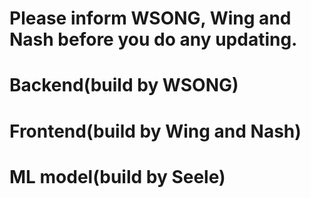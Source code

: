 # Please inform WSONG, Wing and Nash before you do any updating.

# Backend(build by WSONG)
# Frontend(build by Wing and Nash)
# ML model(build by Seele)

